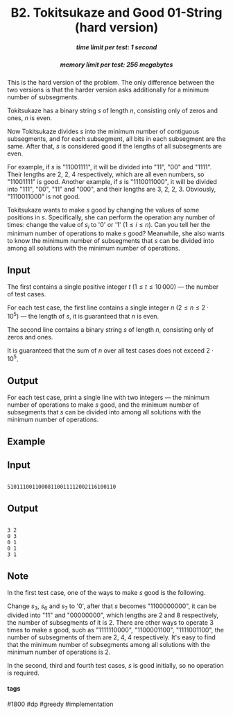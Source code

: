 <h1 style='text-align: center;'> B2. Tokitsukaze and Good 01-String (hard version)</h1>

<h5 style='text-align: center;'>time limit per test: 1 second</h5>
<h5 style='text-align: center;'>memory limit per test: 256 megabytes</h5>

This is the hard version of the problem. The only difference between the two versions is that the harder version asks additionally for a minimum number of subsegments.

Tokitsukaze has a binary string $s$ of length $n$, consisting only of zeros and ones, $n$ is even.

Now Tokitsukaze divides $s$ into the minimum number of contiguous subsegments, and for each subsegment, all bits in each subsegment are the same. After that, $s$ is considered good if the lengths of all subsegments are even.

For example, if $s$ is "11001111", it will be divided into "11", "00" and "1111". Their lengths are $2$, $2$, $4$ respectively, which are all even numbers, so "11001111" is good. Another example, if $s$ is "1110011000", it will be divided into "111", "00", "11" and "000", and their lengths are $3$, $2$, $2$, $3$. Obviously, "1110011000" is not good.

Tokitsukaze wants to make $s$ good by changing the values of some positions in $s$. Specifically, she can perform the operation any number of times: change the value of $s_i$ to '0' or '1' ($1 \leq i \leq n$). Can you tell her the minimum number of operations to make $s$ good? Meanwhile, she also wants to know the minimum number of subsegments that $s$ can be divided into among all solutions with the minimum number of operations.

## Input

The first contains a single positive integer $t$ ($1 \leq t \leq 10\,000$) — the number of test cases.

For each test case, the first line contains a single integer $n$ ($2 \leq n \leq 2 \cdot 10^5$) — the length of $s$, it is guaranteed that $n$ is even.

The second line contains a binary string $s$ of length $n$, consisting only of zeros and ones.

It is guaranteed that the sum of $n$ over all test cases does not exceed $2 \cdot 10^5$.

## Output

For each test case, print a single line with two integers — the minimum number of operations to make $s$ good, and the minimum number of subsegments that $s$ can be divided into among all solutions with the minimum number of operations.

## Example

## Input


```

51011100110008110011112002116100110
```
## Output


```

3 2
0 3
0 1
0 1
3 1

```
## Note

In the first test case, one of the ways to make $s$ good is the following.

Change $s_3$, $s_6$ and $s_7$ to '0', after that $s$ becomes "1100000000", it can be divided into "11" and "00000000", which lengths are $2$ and $8$ respectively, the number of subsegments of it is $2$. There are other ways to operate $3$ times to make $s$ good, such as "1111110000", "1100001100", "1111001100", the number of subsegments of them are $2$, $4$, $4$ respectively. It's easy to find that the minimum number of subsegments among all solutions with the minimum number of operations is $2$.

In the second, third and fourth test cases, $s$ is good initially, so no operation is required.



#### tags 

#1800 #dp #greedy #implementation 